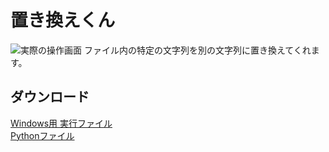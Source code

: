 # 置き換えくん
![実際の操作画面](https://i.postimg.cc/4dsKhxpJ/2023-12-31-032007.png)
ファイル内の特定の文字列を別の文字列に置き換えてくれます。

## ダウンロード  
[Windows用 実行ファイル](https://github.com/hamutan86/okikae-kun/releases/tag/ダウンロード)
<br>
[Pythonファイル](https://github.com/hamutan86/okikae-kun/releases/tag/ダウンロード2)
